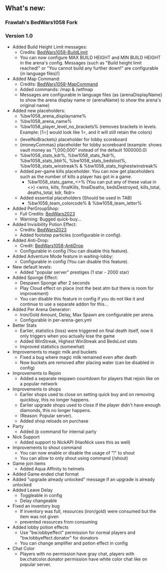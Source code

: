 ## What's new:
### Frawlah's BedWars1058 Fork
### Version 1.0
- Added Build Height Limit messages:
    - Credits: [BedWars1058-BuildLimit](https://github.com/Frawlah80/BedWars1058-BuildLimit)
    - You can now configure MAX BUILD HEIGHT and MIN BUILD HEIGHT in the arena's config. Messages (such as "Build height limit reached!" or "You cannot build any further down!" are configurable (in language files)!)
- Added Map Command:
    - Credits: [BedWars1058-MapCommand](https://github.com/Frawlah80/BedWars1058-MapCommand)
    - Added commands: /map & /wtfmap
    - Messages are configurable in language files (as {arenaDisplayName} to show the arena display name or {arenaName} to show the arena's original name)
- Added new placeholders:
    - %bw1058_arena_displayname%
    - %bw1058_arena_name%
    - %bw1058_player_level_no_brackets% (removes brackets in levels. Example: [1⭐] would look like 1⭐, and it will still retain the colors)
    - {levelNoBrackets} placeholder for lobby scoreboard
    - {moneyCommas} placeholder for lobby scoreboard (example: shows vault money as "1,000,000" instead of the default 1000000.0)
    - %bw1058_stats_kdr%, %bw1058_stats_fkdr%, %bw1058_stats_bblr%, %bw1058_stats_bedslost%, %bw1058_stats_winstreak% & %bw1058_stats_highestwinstreak%
    - Added per-game kills placeholder. You can now get placeholders such as the number of kills a player has got in a game.
        - %bw1058_stats_game_<>% (You can put any of these value in <>)
          <wins, kills, finalKills, finalDeaths, bedsDestroyed, kills_total, deaths_total, kdr, fkdr>
    - Added essential placeholders (Should be used in TAB)
        - %bw1058_team_colorcode% & %bw1058_team_letter%
- Added PerGroupShop:
    - Full Credits: [BedWars2023](https://github.com/tomkeuper/BedWars2023)
    - Warning: Bugged quick-buy...
- Added Invisibility Potion Effect:
    - Credits: [BedWars2023](https://github.com/tomkeuper/BedWars2023)
    - Added footstep particles (configurable in config).
- Added Anti-Drop:
    - Credit: [BedWars1058-AntiDrop](https://polymart.org/resource/bedwars1058-antidrop-addon.1661?__cf_chl_tk=54SoQcQ1KkWUBrb6kAO301OFl5.q3rosFaEUJz.nHkk-1712989639-0.0.1.1-1578)
    - Configurable in config (You can disable this feature).
- Added Adventure Mode feature in waiting-lobby:
    - Configurable in config (You can disable this feature).
- New default levels:
    - Added "popular server" prestiges (1 star - 2000 star)
- Added Sponge Effect:
    - Despawn Sponge after 2 seconds
    - Play Cloud effect on place (not the best atm but there is room for improvement)
    - You can disable this feature in config if you do not like it and continue to use a separate addon for this...
- Added Per Arena Generator:
    - Iron/Gold Amount, Delay, Max Spawn are configurable per arena.
    - Configurable in per-arena-gen.yml
- Better Stats
    - Earlier, statistics (loss) were triggered on final death itself, now it only triggers when you actually lose the game
    - Added WinStreak, Highest WinStreak and BedsLost stats
    - Improved statistics (somewhat)
- Improvements to magic milk and buckets
    - Fixed a bug where magic milk remained even after death
    - Now buckets are removed after placing water (can be disabled in config)
- Improvements to Rejoin
    - Added a separate respawn countdown for players that rejoin like on a popular network
- Improvements to shops
    - Earlier shops used to close on setting quick buy and on removing quickbuy, this no longer happens.
    - Earlier upgrade shops used to close if the player didn't have enough diamonds, this no longer happens.
    - (Reason: Popular server).
    - Added shop reloads on purchase
- Party
    - Added /p command for internal party
- Nick Support
    - Added support to NickAPI (HaoNick uses this as well)
- Improvements to shout command
    - You can now enable or disable the usage of "!" to shout
    - You can allow to only shout using command (/shout)
- Game join items
    - Added Aqua Affinity to helmets
- Added Game ended chat format
- Added "upgrade already unlocked" message if an upgrade is already unlocked
- Added Leave Delay
    - Toggleable in config
    - Delay changeable
- Fixed an inventory bug
    - If inventory was full, resources (iron/gold) were consumed but the item was not given
    - prevented resources from consuming
- Added lobby potion effects
    - Use "bw.lobbyeffect" permission for normal players and "bw.lobbyeffect.donator" for donators
    - You can change amplifier and potion effect in config
- Chat Color
    - Players with no permission have gray chat, players with bw.chatcolor.donator permission have white color chat like on popular server.
